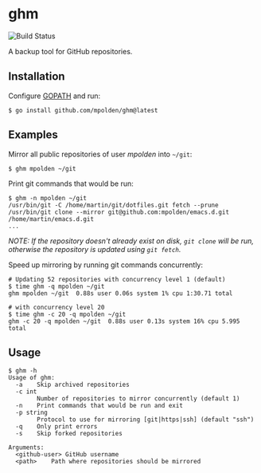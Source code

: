 # ghm

![Build Status](https://github.com/mpolden/ghm/workflows/ci/badge.svg)

A backup tool for GitHub repositories.

## Installation

Configure [GOPATH](https://golang.org/doc/code.html#GOPATH) and run:

    $ go install github.com/mpolden/ghm@latest

## Examples

Mirror all public repositories of user *mpolden* into `~/git`:

    $ ghm mpolden ~/git

Print git commands that would be run:

    $ ghm -n mpolden ~/git
    /usr/bin/git -C /home/martin/git/dotfiles.git fetch --prune
    /usr/bin/git clone --mirror git@github.com:mpolden/emacs.d.git /home/martin/emacs.d.git
    ...

*NOTE: If the repository doesn't already exist on disk, `git clone` will be run,
otherwise the repository is updated using `git fetch`.*

Speed up mirroring by running git commands concurrently:

    # Updating 52 repositories with concurrency level 1 (default)
    $ time ghm -q mpolden ~/git
    ghm mpolden ~/git  0.88s user 0.06s system 1% cpu 1:30.71 total

    # with concurrency level 20
    $ time ghm -c 20 -q mpolden ~/git
    ghm -c 20 -q mpolden ~/git  0.88s user 0.13s system 16% cpu 5.995 total

## Usage
```
$ ghm -h
Usage of ghm:
  -a	Skip archived repositories
  -c int
    	Number of repositories to mirror concurrently (default 1)
  -n	Print commands that would be run and exit
  -p string
    	Protocol to use for mirroring [git|https|ssh] (default "ssh")
  -q	Only print errors
  -s	Skip forked repositories

Arguments:
  <github-user>	GitHub username
  <path>	Path where repositories should be mirrored
```
